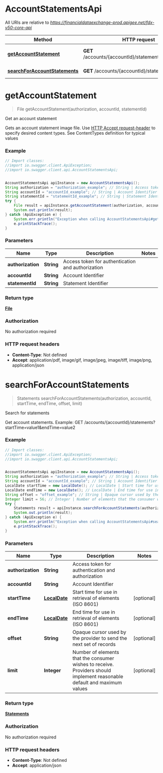 # AccountStatementsApi

All URIs are relative to *https://financialdataexchange-prod.apigee.net/fdx-v50-core-api*

Method | HTTP request | Description
------------- | ------------- | -------------
[**getAccountStatement**](AccountStatementsApi.md#getAccountStatement) | **GET** /accounts/{accountId}/statements/{statementId} | Get an account statement
[**searchForAccountStatements**](AccountStatementsApi.md#searchForAccountStatements) | **GET** /accounts/{accountId}/statements | Search for statements

<a name="getAccountStatement"></a>
# **getAccountStatement**
> File getAccountStatement(authorization, accountId, statementId)

Get an account statement

Gets an account statement image file. Use [HTTP Accept request-header](https://www.w3.org/Protocols/rfc2616/rfc2616-sec14.html) to specify desired content types. See ContentTypes definition for typical values

### Example
```java
// Import classes:
//import io.swagger.client.ApiException;
//import io.swagger.client.api.AccountStatementsApi;


AccountStatementsApi apiInstance = new AccountStatementsApi();
String authorization = "authorization_example"; // String | Access token for authentication and authorization
String accountId = "accountId_example"; // String | Account Identifier
String statementId = "statementId_example"; // String | Statement Identifier
try {
    File result = apiInstance.getAccountStatement(authorization, accountId, statementId);
    System.out.println(result);
} catch (ApiException e) {
    System.err.println("Exception when calling AccountStatementsApi#getAccountStatement");
    e.printStackTrace();
}
```

### Parameters

Name | Type | Description  | Notes
------------- | ------------- | ------------- | -------------
 **authorization** | **String**| Access token for authentication and authorization |
 **accountId** | **String**| Account Identifier |
 **statementId** | **String**| Statement Identifier |

### Return type

[**File**](File.md)

### Authorization

No authorization required

### HTTP request headers

 - **Content-Type**: Not defined
 - **Accept**: application/pdf, image/gif, image/jpeg, image/tiff, image/png, application/json

<a name="searchForAccountStatements"></a>
# **searchForAccountStatements**
> Statements searchForAccountStatements(authorization, accountId, startTime, endTime, offset, limit)

Search for statements

Get account statements. Example: GET /accounts/{accountId}/statements?startTime&#x3D;value1&amp;endTime&#x3D;value2

### Example
```java
// Import classes:
//import io.swagger.client.ApiException;
//import io.swagger.client.api.AccountStatementsApi;


AccountStatementsApi apiInstance = new AccountStatementsApi();
String authorization = "authorization_example"; // String | Access token for authentication and authorization
String accountId = "accountId_example"; // String | Account Identifier
LocalDate startTime = new LocalDate(); // LocalDate | Start time for use in retrieval of elements (ISO 8601)
LocalDate endTime = new LocalDate(); // LocalDate | End time for use in retrieval of elements (ISO 8601)
String offset = "offset_example"; // String | Opaque cursor used by the provider to send the next set of records
Integer limit = 56; // Integer | Number of elements that the consumer wishes to receive. Providers should implement reasonable default and maximum values
try {
    Statements result = apiInstance.searchForAccountStatements(authorization, accountId, startTime, endTime, offset, limit);
    System.out.println(result);
} catch (ApiException e) {
    System.err.println("Exception when calling AccountStatementsApi#searchForAccountStatements");
    e.printStackTrace();
}
```

### Parameters

Name | Type | Description  | Notes
------------- | ------------- | ------------- | -------------
 **authorization** | **String**| Access token for authentication and authorization |
 **accountId** | **String**| Account Identifier |
 **startTime** | [**LocalDate**](.md)| Start time for use in retrieval of elements (ISO 8601) | [optional]
 **endTime** | [**LocalDate**](.md)| End time for use in retrieval of elements (ISO 8601) | [optional]
 **offset** | **String**| Opaque cursor used by the provider to send the next set of records | [optional]
 **limit** | **Integer**| Number of elements that the consumer wishes to receive. Providers should implement reasonable default and maximum values | [optional]

### Return type

[**Statements**](Statements.md)

### Authorization

No authorization required

### HTTP request headers

 - **Content-Type**: Not defined
 - **Accept**: application/json

